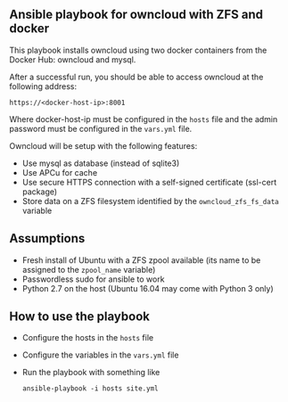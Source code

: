 ## Ansible playbook for owncloud with ZFS and docker

This playbook installs owncloud using two docker containers from the Docker Hub: owncloud and mysql.

After a successful run, you should be able to access owncloud at the following address:

    https://<docker-host-ip>:8001

Where docker-host-ip must be configured in the `hosts` file and the admin password must be configured in the `vars.yml` file.

Owncloud will be setup with the following features:

* Use mysql as database (instead of sqlite3)
* Use APCu for cache
* Use secure HTTPS connection with a self-signed certificate (ssl-cert package)
* Store data on a ZFS filesystem identified by the `owncloud_zfs_fs_data` variable

## Assumptions

* Fresh install of Ubuntu with a ZFS zpool available (its name to be assigned to the `zpool_name` variable)
* Passwordless sudo for ansible to work
* Python 2.7 on the host (Ubuntu 16.04 may come with Python 3 only)

## How to use the playbook

* Configure the hosts in the `hosts` file
* Configure the variables in the `vars.yml` file
* Run the playbook with something like

      ansible-playbook -i hosts site.yml
